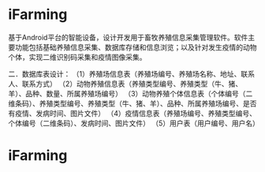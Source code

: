 # iFarming
基于Android平台的智能设备，设计开发用于畜牧养殖信息采集管理软件。软件主要功能包括基础养殖信息采集、数据库存储和信息浏览；以及针对发生疫情的动物个体，实现二维识别码采集和疫情图像采集。

二．数据库表设计：
（1）养殖场信息表（养殖场编号、养殖场名称、地址、联系人、联系方式）
（2）动物养殖信息表（养殖类型编号、养殖类型（牛、猪、羊）、品种、数量、所属养殖场编号）
（3）动物养殖个体信息表（个体编号（二维条码）、养殖类型编号、养殖类型（牛、猪、羊）、品种、所属养殖场编号、是否有疫情、发病时间、图片文件）
（4）疫情信息表（养殖场编号、养殖类型编号、个体编号（二维条码）、发病时间、图片文件）
（5）用户表（用户编号、用户名）
# iFarming


